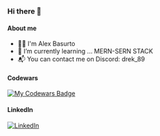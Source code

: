 ### Hi there 👋

#### About me
- 🧑‍💻 I'm Alex Basurto
- 🌱 I’m currently learning ... MERN-SERN STACK
- 📬 You can contact me on Discord: drek_89

#### Codewars
[![My Codewars Badge](https://www.codewars.com/users/alexBasurto/badges/small)](https://www.codewars.com/users/alexBasurto)

#### LinkedIn
[![LinkedIn](https://img.shields.io/badge/linkedin-%230077B5.svg?style=for-the-badge&logo=linkedin&logoColor=white)](https://www.linkedin.com/in/alex-basurto)



